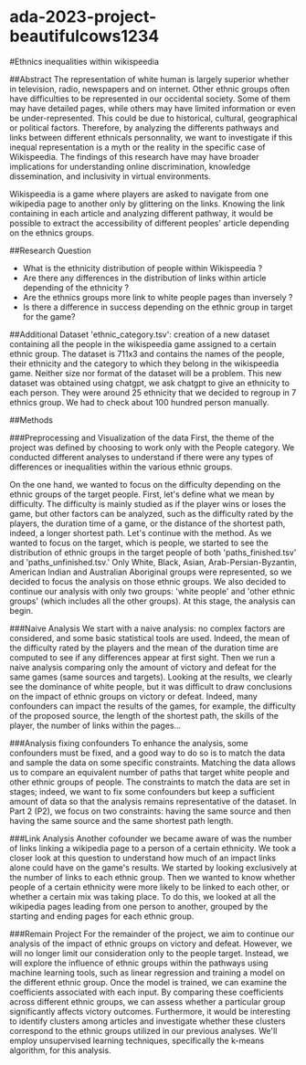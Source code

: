 # ada-2023-project-beautifulcows1234

#Ethnics inequalities within wikispeedia

##Abstract 
The representation of white human is largely superior whether in television, radio, newspapers and on internet. Other ethnic groups often have difficulties to be represented in our occidental society. Some of them may have detailed pages, while others may have limited information or even be under-represented. This could be due to historical, cultural, geographical or political factors. Therefore, by analyzing the differents pathways and links between different ethnicals personnality, we want to investigate if this inequal representation is a myth or the reality in the specific case of Wikispeedia. The findings of this research have may have broader implications for understanding online discrimination, knowledge dissemination, and inclusivity in virtual environments.

Wikispeedia is a game where players are asked to navigate from one wikipedia page to another only by glittering on the links. Knowing the link containing in each article and analyzing different pathway, it would be possible to extract the accessibility of different peoples' article depending on the ethnics groups.

##Research Question 
- What is the ethnicity distribution of people within Wikispeedia ?
- Are there any differences in the distribution of links within article depending of the ethnicity ?
- Are the ethnics groups more link to white people pages than inversely ?
- Is there a difference in success depending on the ethnic group in target for the game?


##Additional Dataset 
 'ethnic_category.tsv': creation of a new dataset containing all the people in the wikispeedia game assigned to a certain ethnic group. The dataset is 711x3 and contains the names of the people, their ethnicity and the category to which they belong in the wikispeedia game. Neither size nor format of the dataset will be a problem. This new dataset was obtained using chatgpt, we ask chatgpt to give an ethnicity to each person. They were around 25 ethnicity that we decided to regroup in 7 ethnics group. We had to check about 100 hundred person manually.

##Methods 

###Preprocessing and Visualization of the data 
First, the theme of the project was defined by choosing to work only with the People category. We conducted different analyses to understand if there were any types of differences or inequalities within the various ethnic groups.

On the one hand, we wanted to focus on the difficulty depending on the ethnic groups of the target people. First, let's define what we mean by difficulty. The difficulty is mainly studied as if the player wins or loses the game, but other factors can be analyzed, such as the difficulty rated by the players, the duration time of a game, or the distance of the shortest path, indeed, a longer shortest path. Let's continue with the method. As we wanted to focus on the target, which is people, we started to see the distribution of ethnic groups in the target people of both 'paths_finished.tsv' and 'paths_unfinished.tsv.' Only White, Black, Asian, Arab-Persian-Byzantin, American Indian and Australian Aboriginal groups were represented, so we decided to focus the analysis on those ethnic groups. We also decided to continue our analysis with only two groups: 'white people' and 'other ethnic groups' (which includes all the other groups). At this stage, the analysis can begin.

###Naive Analysis 
We start with a naive analysis: no complex factors are considered, and some basic statistical tools are used. Indeed, the mean of the difficulty rated by the players and the mean of the duration time are computed to see if any differences appear at first sight. Then we run a naive analysis comparing only the amount of victory and defeat for the same games (same sources and targets). Looking at the results, we clearly see the dominance of white people, but it was difficult to draw conclusions on the impact of ethnic groups on victory or defeat. Indeed, many confounders can impact the results of the games, for example, the difficulty of the proposed source, the length of the shortest path, the skills of the player, the number of links within the pages...

###Analysis fixing confounders 
To enhance the analysis, some confounders must be fixed, and a good way to do so is to match the data and sample the data on some specific constraints. Matching the data allows us to compare an equivalent number of paths that target white people and other ethnic groups of people. The constraints to match the data are set in stages; indeed, we want to fix some confounders but keep a sufficient amount of data so that the analysis remains representative of the dataset. In Part 2 (P2), we focus on two constraints: having the same source and then having the same source and the same shortest path length.

###Link Analysis
 Another cofounder we became aware of was the number of links linking a wikipedia page to a person of a certain ethnicity. We took a closer look at this question to understand how much of an impact links alone could have on the game's results. We started by looking exclusively at the number of links to each ethnic group. Then we wanted to know whether people of a certain ethnicity were more likely to be linked to each other, or whether a certain mix was taking place. To do this, we looked at all the wikipedia pages leading from one person to another, grouped by the starting and ending pages for each ethnic group.

 ###Remain Project
For the remainder of the project, we aim to continue our analysis of the impact of ethnic groups on victory and defeat. However, we will no longer limit our consideration only to the people target. Instead, we will explore the influence of ethnic groups within the pathways using machine learning tools, such as linear regression and training a model on the different ethnic group. Once the model is trained, we can examine the coefficients associated with each input. By comparing these coefficients across different ethnic groups, we can assess whether a particular group significantly affects victory outcomes. Furthermore, it would be interesting to identify clusters among articles and investigate whether these clusters correspond to the ethnic groups utilized in our previous analyses. We'll employ unsupervised learning techniques, specifically the k-means algorithm, for this analysis.

